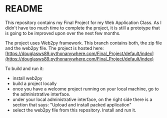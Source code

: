 # README #

This repository contains my Final Project for my Web Application Class. As I didn't have too much time to complete the project, it is still a prototype that is going to be improved upon over the next few months. 


The project uses Web2py framework. This branch contains both, the zip file and the web2py file.
The project is hosted here: 
[https://douglasws89.pythonanywhere.com/Final_Project/default/index](https://douglasws89.pythonanywhere.com/Final_Project/default/index)

To build and run it: 
* install web2py
* build a project locally
* once you have a welcome project running on your local machine, go to the administrative interface.
* under your local administrative interface, on the right side there is a section that says: "Upload and install packed application"
* select the web2py file from this repository. Install and run it.